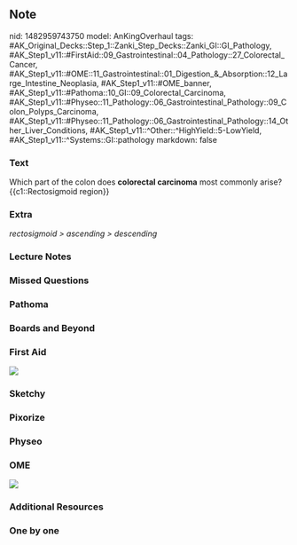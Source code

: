 ## Note
nid: 1482959743750
model: AnKingOverhaul
tags: #AK_Original_Decks::Step_1::Zanki_Step_Decks::Zanki_GI::GI_Pathology, #AK_Step1_v11::#FirstAid::09_Gastrointestinal::04_Pathology::27_Colorectal_Cancer, #AK_Step1_v11::#OME::11_Gastrointestinal::01_Digestion_&_Absorption::12_Large_Intestine_Neoplasia, #AK_Step1_v11::#OME_banner, #AK_Step1_v11::#Pathoma::10_GI::09_Colorectal_Carcinoma, #AK_Step1_v11::#Physeo::11_Pathology::06_Gastrointestinal_Pathology::09_Colon_Polyps_Carcinoma, #AK_Step1_v11::#Physeo::11_Pathology::06_Gastrointestinal_Pathology::14_Other_Liver_Conditions, #AK_Step1_v11::^Other::^HighYield::5-LowYield, #AK_Step1_v11::^Systems::GI::pathology
markdown: false

### Text
<div>
  Which part of the colon does <b>colorectal carcinoma</b> most
  commonly arise?
</div>
<div>
  {{c1::Rectosigmoid region}}
</div>

### Extra
<i>rectosigmoid > ascending > descending</i>

### Lecture Notes


### Missed Questions


### Pathoma


### Boards and Beyond


### First Aid
<img src="tmpMuaYC0.png">

### Sketchy


### Pixorize


### Physeo


### OME
<div class="ome-widget">
  <a href="https://onlinemeded.org?ref=anki"><img src=
  "_OME_AnkiFlashcards_General_3.png"></a>
</div>

### Additional Resources


### One by one

